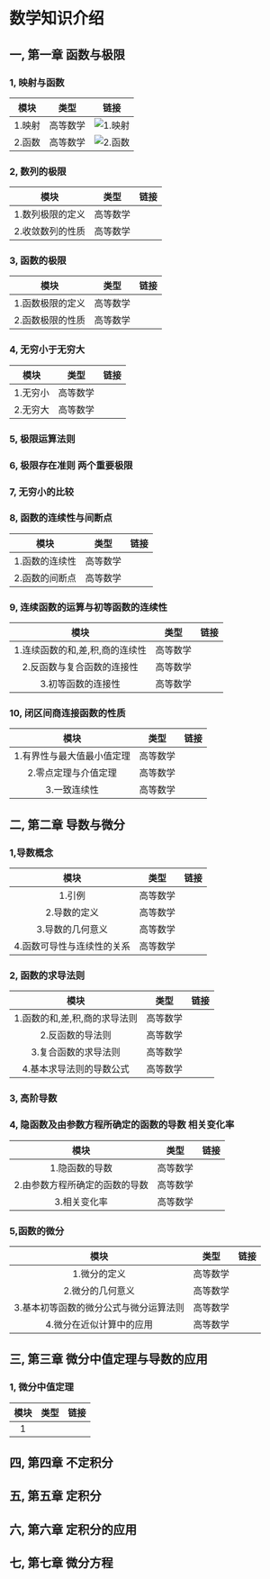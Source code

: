 # 数学知识介绍

## 一, 第一章 函数与极限

### 1, 映射与函数

|模块|类型|链接|
|:--:|:--:|:--:|
|1.映射|高等数学|![1.映射](https://github.com/chensongpoixs/cartificial_intelligence/blob/master/mathematics/第一章%20函数与极限/1.映射与函数/1.映射.ipynb "1.映射")|
|2.函数|高等数学|![2.函数](https://github.com/chensongpoixs/cartificial_intelligence/blob/master/mathematics/第一章%20函数与极限/1.映射与函数/2.函数.ipynb "2.函数")|

### 2, 数列的极限

|模块|类型|链接|
|:--:|:--:|:--:|
|1.数列极限的定义|高等数学||
|2.收敛数列的性质|高等数学||

### 3, 函数的极限

|模块|类型|链接|
|:--:|:--:|:--:|
|1.函数极限的定义|高等数学||
|2.函数极限的性质|高等数学||

### 4, 无穷小于无穷大

|模块|类型|链接|
|:--:|:--:|:--:|
|1.无穷小|高等数学||
|2.无穷大|高等数学||

### 5, 极限运算法则

### 6, 极限存在准则 两个重要极限

### 7, 无穷小的比较

### 8, 函数的连续性与间断点

|模块|类型|链接|
|:--:|:--:|:--:|
|1.函数的连续性|高等数学||
|2.函数的间断点|高等数学||

### 9, 连续函数的运算与初等函数的连续性

|模块|类型|链接|
|:--:|:--:|:--:|
|1.连续函数的和,差,积,商的连续性|高等数学||
|2.反函数与复合函数的连接性|高等数学||
|3.初等函数的连接性|高等数学||

### 10, 闭区间商连接函数的性质

|模块|类型|链接|
|:--:|:--:|:--:|
|1.有界性与最大值最小值定理|高等数学||
|2.零点定理与介值定理|高等数学||
|3.一致连续性|高等数学||  


## 二, 第二章 导数与微分

### 1,导数概念

|模块|类型|链接|
|:--:|:--:|:--:|
|1.引例|高等数学||
|2.导数的定义|高等数学||
|3.导数的几何意义|高等数学||
|4.函数可导性与连续性的关系|高等数学||

### 2, 函数的求导法则

|模块|类型|链接|
|:--:|:--:|:--:|
|1.函数的和,差,积,商的求导法则|高等数学||
|2.反函数的导法则|高等数学||
|3.复合函数的求导法则|高等数学||
|4.基本求导法则的导数公式|高等数学||

### 3, 高阶导数

### 4, 隐函数及由参数方程所确定的函数的导数  相关变化率

|模块|类型|链接|
|:--:|:--:|:--:|
|1.隐函数的导数|高等数学||
|2.由参数方程所确定的函数的导数|高等数学||
|3.相关变化率|高等数学||

### 5,函数的微分

|模块|类型|链接|
|:--:|:--:|:--:|
|1.微分的定义|高等数学||
|2.微分的几何意义|高等数学||
|3.基本初等函数的微分公式与微分运算法则|高等数学||
|4.微分在近似计算中的应用|高等数学||

## 三, 第三章 微分中值定理与导数的应用

### 1, 微分中值定理

|模块|类型|链接|
|:--:|:--:|:--:|
|1|||

## 四, 第四章 不定积分

## 五, 第五章 定积分

## 六, 第六章 定积分的应用

## 七, 第七章 微分方程